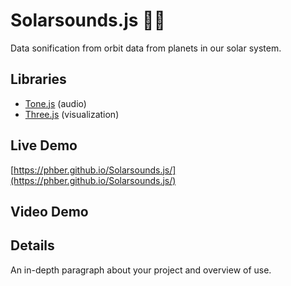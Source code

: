 # Solarsounds.js 🌌🎵

Data sonification from orbit data from planets in our solar system.

## Libraries

- [Tone.js](https://github.com/Tonejs) (audio)
- [Three.js](https://github.com/mrdoob/three.js/) (visualization)

## Live Demo

[https://phber.github.io/Solarsounds.js/](https://phber.github.io/Solarsounds.js/)

## Video Demo

## Details

An in-depth paragraph about your project and overview of use.


